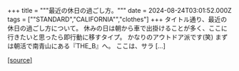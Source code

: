 +++
title = """最近の休日の過ごし方。"""
date = 2024-08-24T03:01:52.000Z
tags = ["\"STANDARD","CALIFORNIA\"","clothes"]
+++
タイトル通り、最近の休日の過ごし方について。 休みの日は朝から車で出掛けることが多く、ここに行きたいと思ったら即行動に移すタイプ。 かなりのアウトドア派です(笑) まずは朝活で南青山にある『THE\_B』へ。 ここは、サラ \[…\]

[[source]](https://www.standardcalifornia.com/blog/48878.html)
